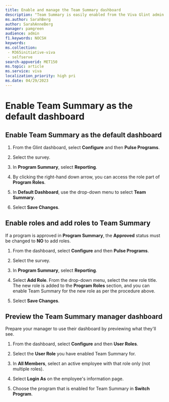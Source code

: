 ```yaml
---
title: Enable and manage the Team Summary dashboard  
description: "Team Summary is easily enabled from the Viva Glint admin dashboard, allowing program roles permissions to relevant reports.". 
ms.author: SarahBerg
author: SarahAnneBerg
manager: pamgreen
audience: admin
f1.keywords: NOCSH
keywords: 
ms.collection:
 - M365initiative-viva
 - selfserve
search-appverid: MET150
ms.topic: article
ms.service: viva
localization_priority: high pri
ms.date: 04/29/2023
---	
```


# Enable Team Summary as the default dashboard

## Enable Team Summary as the default dashboard

1. From the Glint dashboard, select **Configure** and then **Pulse Programs**.  

1. Select the survey.  

1. In **Program Summary**, select **Reporting**. 

1. By clicking the right-hand down arrow, you can access the role part of **Program Roles**.

1. In **Default Dashboard**, use the drop-down menu to select **Team Summary**.  

1. Select **Save Changes**. 

## Enable roles and add roles to Team Summary 

If a program is approved in **Program Summary**, the **Approved** status must be changed to **NO** to add roles. 

1. From the dashboard, select **Configure** and then **Pulse Programs**.  

1. Select the survey.  

1. In **Program Summary**, select **Reporting**.  

1. Select **Add Role**. From the drop-down menu, select the new role title. The new role is added to the **Program Roles** section, and you can enable Team Summary for the new role as per the procedure above.  

1. Select **Save Changes**. 

## Preview the Team Summary manager dashboard  

Prepare your manager to use their dashboard by previewing what they'll see. 

1. From the dashboard, select **Configure** and then **User Roles**. 

1. Select the **User Role** you have enabled Team Summary for. 

1. In **All Members**, select an active employee with that role only (not multiple roles). 

1. Select **Login As** on the employee's information page. 

1. Choose the program that is enabled for Team Summary in **Switch Program**. 